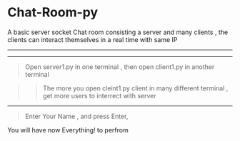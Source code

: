 # Chat-Room-py
A basic server socket Chat room consisting a server and many clients , the clients can interact themselves in a real time with same IP

__________________________________________________________________________________________________________________________
--------------------------------------------------------------------------------------------------------------------------

> Open server1.py in one terminal , then
> open client1.py in another terminal

>> The more you open cleint1.py client in many different terminal , get more users to interrect with server
---------------------------------------------------------
> Enter Your Name , and press Enter,
>
You will have now Everything! to perfrom

